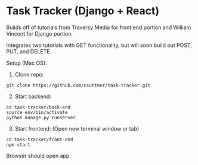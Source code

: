 # Task Tracker (Django + React)

Builds off of tutorials from Traversy Media for front end portion and William Vincent for Django portion.

Integrates two tutorials with GET functionality, but will soon build out POST, PUT, and DELETE.

Setup (Mac OS):

1. Clone repo:
```
git clone https://github.com/csuttner/task-tracker.git
```
2. Start backend:
```
cd task-tracker/back-end
source env/bin/activate
python manage.py runserver
```
3. Start frontend:
(Open new terminal window or tab)
```
cd task-tracker/front-end
npm start
```
Browser should open app
